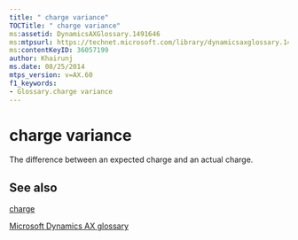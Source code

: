 ```yaml
---
title: " charge variance"
TOCTitle: " charge variance"
ms:assetid: DynamicsAXGlossary.1491646
ms:mtpsurl: https://technet.microsoft.com/library/dynamicsaxglossary.1491646(v=AX.60)
ms:contentKeyID: 36057199
author: Khairunj
ms.date: 08/25/2014
mtps_version: v=AX.60
f1_keywords:
- Glossary.charge variance
---
```


# charge variance

The difference between an expected charge and an actual charge.

## See also

[charge](charge.md)

[Microsoft Dynamics AX glossary](glossary/microsoft-dynamics-ax-glossary.md)

  



